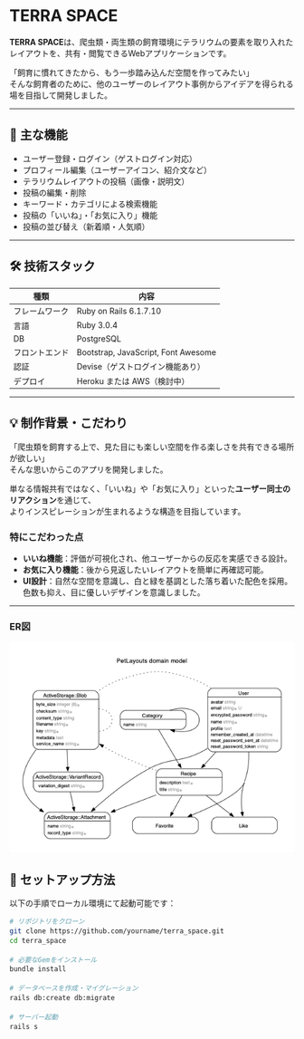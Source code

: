 # TERRA SPACE

**TERRA SPACE**は、爬虫類・両生類の飼育環境にテラリウムの要素を取り入れたレイアウトを、共有・閲覧できるWebアプリケーションです。

「飼育に慣れてきたから、もう一歩踏み込んだ空間を作ってみたい」  
そんな飼育者のために、他のユーザーのレイアウト事例からアイデアを得られる場を目指して開発しました。

---

## 🔧 主な機能

- ユーザー登録・ログイン（ゲストログイン対応）
- プロフィール編集（ユーザーアイコン、紹介文など）
- テラリウムレイアウトの投稿（画像・説明文）
- 投稿の編集・削除
- キーワード・カテゴリによる検索機能
- 投稿の「いいね」・「お気に入り」機能
- 投稿の並び替え（新着順・人気順）

---

## 🛠 技術スタック

| 種類           | 内容 |
|----------------|------|
| フレームワーク | Ruby on Rails 6.1.7.10|
| 言語           | Ruby 3.0.4 |
| DB             | PostgreSQL |
| フロントエンド | Bootstrap, JavaScript, Font Awesome |
| 認証           | Devise（ゲストログイン機能あり） |
| デプロイ       | Heroku または AWS（検討中） |

---

## 💡 制作背景・こだわり

「爬虫類を飼育する上で、見た目にも楽しい空間を作る楽しさを共有できる場所が欲しい」  
そんな思いからこのアプリを開発しました。

単なる情報共有ではなく、「いいね」や「お気に入り」といった**ユーザー同士のリアクション**を通じて、  
よりインスピレーションが生まれるような構造を目指しています。

### 特にこだわった点
- **いいね機能**：評価が可視化され、他ユーザーからの反応を実感できる設計。
- **お気に入り機能**：後から見返したいレイアウトを簡単に再確認可能。
- **UI設計**：自然な空間を意識し、白と緑を基調とした落ち着いた配色を採用。色数も抑え、目に優しいデザインを意識しました。

---

### ER図

![ER図](./public/images/erd.png)

## 🚀 セットアップ方法

以下の手順でローカル環境にて起動可能です：

```bash
# リポジトリをクローン
git clone https://github.com/yourname/terra_space.git
cd terra_space

# 必要なGemをインストール
bundle install

# データベースを作成・マイグレーション
rails db:create db:migrate

# サーバー起動
rails s
